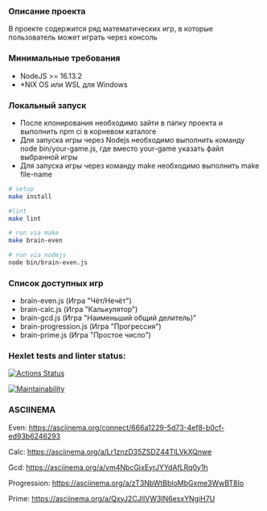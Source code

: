 ### Описание проекта
В проекте содержится ряд математических игр, в которые пользователь может играть через консоль

### Минимальные требования
- NodeJS >= 16.13.2
- *NIX OS или WSL для Windows

### Локальный запуск
- После клонирования необходимо зайти в папку проекта и выполнить npm ci в корневом каталоге
- Для запуска игры через Nodejs необходимо выполнить команду node bin/your-game.js, где вместо your-game указать файл выбранной игры
- Для запуска игры через команду make необходимо выполнить make file-name

```sh
# setup
make install

#lint
make lint

# run via make
make brain-even

# run via nodejs
node bin/brain-even.js
```

### Список доступных игр
- brain-even.js (Игра "Чёт/Нечёт")
- brain-calc.js (Игра "Калькулятор")
- brain-gcd.js (Игра "Наименьший общий делитель)"
- brain-progression.js (Игра "Прогрессия")
- brain-prime.js (Игра "Простое число")

### Hexlet tests and linter status:
[![Actions Status](https://github.com/irenechigrinova/frontend-project-lvl1/workflows/hexlet-check/badge.svg)](https://github.com/irenechigrinova/frontend-project-lvl1/actions)

[![Maintainability](https://api.codeclimate.com/v1/badges/a99a88d28ad37a79dbf6/maintainability)](https://codeclimate.com/github/codeclimate/codeclimate/maintainability)


### ASCIINEMA
Even: https://asciinema.org/connect/666a1229-5d73-4ef8-b0cf-ed93b6246293

Calc: https://asciinema.org/a/Lr1znzD35ZSDZ44TlLVkXQnwe

Gcd:  https://asciinema.org/a/vm4NbcGjxEyrJYYdAfLRq0y1h

Progression: https://asciinema.org/a/zT3NbWtBbloMbGxme3WwBT8Io

Prime:  https://asciinema.org/a/QxyJ2CJlIVW3IN6esxYNgiH7U
